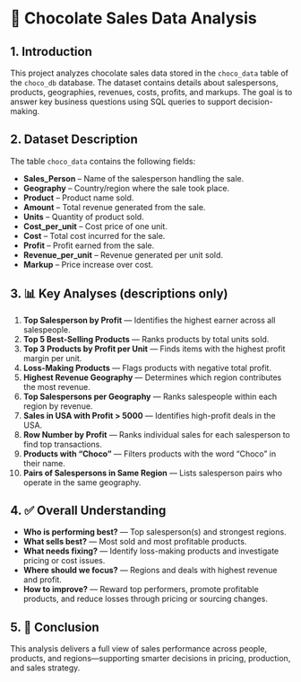 # 🍫 Chocolate Sales Data Analysis

## 1. Introduction
This project analyzes chocolate sales data stored in the `choco_data` table of the `choco_db` database. The dataset contains details about salespersons, products, geographies, revenues, costs, profits, and markups. The goal is to answer key business questions using SQL queries to support decision-making.

## 2. Dataset Description
The table `choco_data` contains the following fields:

- **Sales_Person** – Name of the salesperson handling the sale.
- **Geography** – Country/region where the sale took place.
- **Product** – Product name sold.
- **Amount** – Total revenue generated from the sale.
- **Units** – Quantity of product sold.
- **Cost_per_unit** – Cost price of one unit.
- **Cost** – Total cost incurred for the sale.
- **Profit** – Profit earned from the sale.
- **Revenue_per_unit** – Revenue generated per unit sold.
- **Markup** – Price increase over cost.

## 3. 📊 Key Analyses (descriptions only)
1. **Top Salesperson by Profit** — Identifies the highest earner across all salespeople.
2. **Top 5 Best-Selling Products** — Ranks products by total units sold.
3. **Top 3 Products by Profit per Unit** — Finds items with the highest profit margin per unit.
4. **Loss-Making Products** — Flags products with negative total profit.
5. **Highest Revenue Geography** — Determines which region contributes the most revenue.
6. **Top Salespersons per Geography** — Ranks salespeople within each region by revenue.
7. **Sales in USA with Profit > 5000** — Identifies high-profit deals in the USA.
8. **Row Number by Profit** — Ranks individual sales for each salesperson to find top transactions.
9. **Products with “Choco”** — Filters products with the word “Choco” in their name.
10. **Pairs of Salespersons in Same Region** — Lists salesperson pairs who operate in the same geography.

## 4. ✅ Overall Understanding
- **Who is performing best?** — Top salesperson(s) and strongest regions.
- **What sells best?** — Most sold and most profitable products.
- **What needs fixing?** — Identify loss-making products and investigate pricing or cost issues.
- **Where should we focus?** — Regions and deals with highest revenue and profit.
- **How to improve?** — Reward top performers, promote profitable products, and reduce losses through pricing or sourcing changes.

## 5. 🎯 Conclusion
This analysis delivers a full view of sales performance across people, products, and regions—supporting smarter decisions in pricing, production, and sales strategy.
